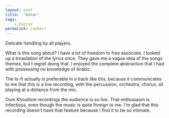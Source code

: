 ```yaml
---
layout: post
title:  "Ashar"
tags: 
    - Fairuz
permalink: /ashar/
---
```


Delicate handling by all players. 

What is this song about? I have a lot of freedom to free associate. I looked up a trnaslation of the lyrics once. They gave me a vague idea of the songs themes, but I regret doing that. I enjoyed the complete abstraction that I had with possessing no knowledge of Arabic. 

The lo-fi actually is preferable in a track like this, because it communicates to me that this is a live recording, with the percussion, orchestra, chorus, all playing at a distance from the mic. 

Oum Khoultom recordings the audience is so live. That enthusiasm is infectious, even though the music is quite foreign to me. I'm glad that this recording doesn't have that feature because I find it to be so intimate. 





